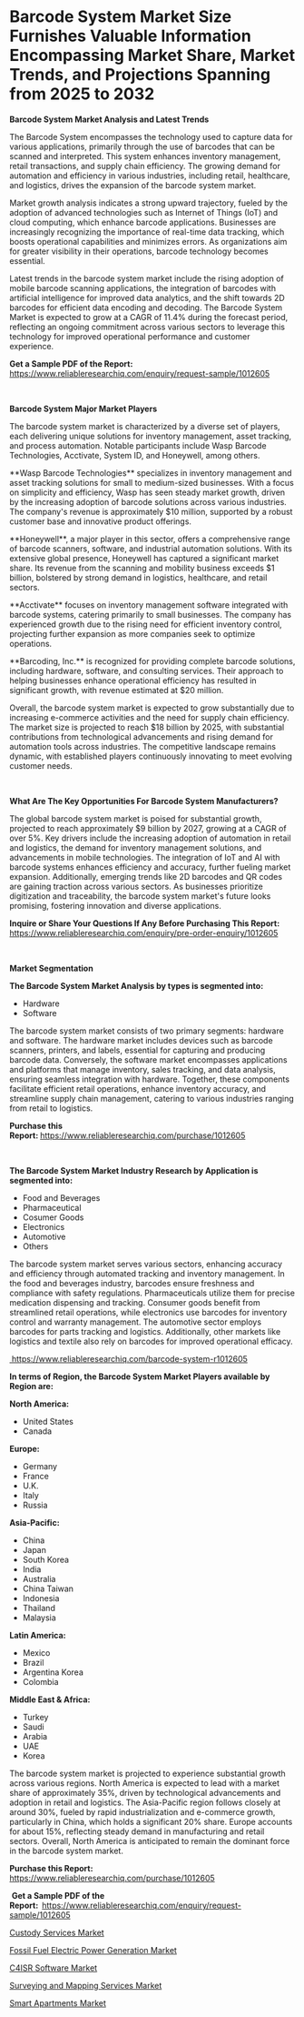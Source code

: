 <p><h1>Barcode System Market Size Furnishes Valuable Information Encompassing Market Share, Market Trends, and Projections Spanning from 2025 to 2032</h1></p><p><strong>Barcode System Market Analysis and Latest Trends</strong></p>
<p><p>The Barcode System encompasses the technology used to capture data for various applications, primarily through the use of barcodes that can be scanned and interpreted. This system enhances inventory management, retail transactions, and supply chain efficiency. The growing demand for automation and efficiency in various industries, including retail, healthcare, and logistics, drives the expansion of the barcode system market.</p><p>Market growth analysis indicates a strong upward trajectory, fueled by the adoption of advanced technologies such as Internet of Things (IoT) and cloud computing, which enhance barcode applications. Businesses are increasingly recognizing the importance of real-time data tracking, which boosts operational capabilities and minimizes errors. As organizations aim for greater visibility in their operations, barcode technology becomes essential.</p><p>Latest trends in the barcode system market include the rising adoption of mobile barcode scanning applications, the integration of barcodes with artificial intelligence for improved data analytics, and the shift towards 2D barcodes for efficient data encoding and decoding. The Barcode System Market is expected to grow at a CAGR of 11.4% during the forecast period, reflecting an ongoing commitment across various sectors to leverage this technology for improved operational performance and customer experience.</p></p>
<p><strong>Get a Sample PDF of the Report:&nbsp;</strong> <a href="https://www.reliableresearchiq.com/enquiry/request-sample/1012605?utm_campaign=104&utm_medium=2&utm_source=Github&utm_content=ia&utm_term=06032025&utm_id=barcode-system">https://www.reliableresearchiq.com/enquiry/request-sample/1012605</a></p>
<p>&nbsp;</p>
<p><strong>Barcode System Major Market Players</strong></p>
<p><p>The barcode system market is characterized by a diverse set of players, each delivering unique solutions for inventory management, asset tracking, and process automation. Notable participants include Wasp Barcode Technologies, Acctivate, System ID, and Honeywell, among others.</p><p>**Wasp Barcode Technologies** specializes in inventory management and asset tracking solutions for small to medium-sized businesses. With a focus on simplicity and efficiency, Wasp has seen steady market growth, driven by the increasing adoption of barcode solutions across various industries. The company's revenue is approximately $10 million, supported by a robust customer base and innovative product offerings.</p><p>**Honeywell**, a major player in this sector, offers a comprehensive range of barcode scanners, software, and industrial automation solutions. With its extensive global presence, Honeywell has captured a significant market share. Its revenue from the scanning and mobility business exceeds $1 billion, bolstered by strong demand in logistics, healthcare, and retail sectors.</p><p>**Acctivate** focuses on inventory management software integrated with barcode systems, catering primarily to small businesses. The company has experienced growth due to the rising need for efficient inventory control, projecting further expansion as more companies seek to optimize operations.</p><p>**Barcoding, Inc.** is recognized for providing complete barcode solutions, including hardware, software, and consulting services. Their approach to helping businesses enhance operational efficiency has resulted in significant growth, with revenue estimated at $20 million.</p><p>Overall, the barcode system market is expected to grow substantially due to increasing e-commerce activities and the need for supply chain efficiency. The market size is projected to reach $18 billion by 2025, with substantial contributions from technological advancements and rising demand for automation tools across industries. The competitive landscape remains dynamic, with established players continuously innovating to meet evolving customer needs.</p></p>
<p>&nbsp;</p>
<p><strong>What Are The Key Opportunities For Barcode System Manufacturers?</strong></p>
<p><p>The global barcode system market is poised for substantial growth, projected to reach approximately $9 billion by 2027, growing at a CAGR of over 5%. Key drivers include the increasing adoption of automation in retail and logistics, the demand for inventory management solutions, and advancements in mobile technologies. The integration of IoT and AI with barcode systems enhances efficiency and accuracy, further fueling market expansion. Additionally, emerging trends like 2D barcodes and QR codes are gaining traction across various sectors. As businesses prioritize digitization and traceability, the barcode system market's future looks promising, fostering innovation and diverse applications.</p></p>
<p><strong>Inquire or Share Your Questions If Any Before Purchasing This Report:</strong> <a href="https://www.reliableresearchiq.com/enquiry/pre-order-enquiry/1012605?utm_campaign=104&utm_medium=2&utm_source=Github&utm_content=ia&utm_term=06032025&utm_id=barcode-system">https://www.reliableresearchiq.com/enquiry/pre-order-enquiry/1012605</a></p>
<p>&nbsp;</p>
<p><strong>Market Segmentation</strong></p>
<p><strong>The Barcode System Market Analysis by types is segmented into:</strong></p>
<p><ul><li>Hardware</li><li>Software</li></ul></p>
<p><p>The barcode system market consists of two primary segments: hardware and software. The hardware market includes devices such as barcode scanners, printers, and labels, essential for capturing and producing barcode data. Conversely, the software market encompasses applications and platforms that manage inventory, sales tracking, and data analysis, ensuring seamless integration with hardware. Together, these components facilitate efficient retail operations, enhance inventory accuracy, and streamline supply chain management, catering to various industries ranging from retail to logistics.</p></p>
<p><strong>Purchase this Report:&nbsp;</strong><a href="https://www.reliableresearchiq.com/purchase/1012605?utm_campaign=104&utm_medium=2&utm_source=Github&utm_content=ia&utm_term=06032025&utm_id=barcode-system">https://www.reliableresearchiq.com/purchase/1012605</a></p>
<p>&nbsp;</p>
<p><strong>The Barcode System Market Industry Research by Application is segmented into:</strong></p>
<p><ul><li>Food and Beverages</li><li>Pharmaceutical</li><li>Cosumer Goods</li><li>Electronics</li><li>Automotive</li><li>Others</li></ul></p>
<p><p>The barcode system market serves various sectors, enhancing accuracy and efficiency through automated tracking and inventory management. In the food and beverages industry, barcodes ensure freshness and compliance with safety regulations. Pharmaceuticals utilize them for precise medication dispensing and tracking. Consumer goods benefit from streamlined retail operations, while electronics use barcodes for inventory control and warranty management. The automotive sector employs barcodes for parts tracking and logistics. Additionally, other markets like logistics and textile also rely on barcodes for improved operational efficacy.</p></p>
<p><a href="https://www.reliableresearchiq.com/barcode-system-r1012605?utm_campaign=104&utm_medium=2&utm_source=Github&utm_content=ia&utm_term=06032025&utm_id=barcode-system">&nbsp;https://www.reliableresearchiq.com/barcode-system-r1012605</a></p>
<p><strong>In terms of Region, the Barcode System Market Players available by Region are:</strong></p>
<p>
    <p> <strong> North America: </strong>
        <ul>
            <li>United States</li>
            <li>Canada</li>
        </ul>
        </p> 
    <p> <strong> Europe: </strong>
        <ul>
            <li>Germany</li>
            <li>France</li>
            <li>U.K.</li>
            <li>Italy</li>
            <li>Russia</li>
        </ul>
        </p> 
    <p> <strong> Asia-Pacific: </strong>
        <ul>
            <li>China</li>
            <li>Japan</li>
            <li>South Korea</li>
            <li>India</li>
            <li>Australia</li>
            <li>China Taiwan</li>
            <li>Indonesia</li>
            <li>Thailand</li>
            <li>Malaysia</li>
        </ul>
        </p> 
    <p> <strong> Latin America: </strong>
        <ul>
            <li>Mexico</li>
            <li>Brazil</li>
            <li>Argentina Korea</li>
            <li>Colombia</li>
        </ul>
        </p> 
    <p> <strong> Middle East & Africa: </strong>
        <ul>
            <li>Turkey</li>
            <li>Saudi</li>
            <li>Arabia</li>
            <li>UAE</li>
            <li>Korea</li>
        </ul>
    </p>
    </p>
<p><p>The barcode system market is projected to experience substantial growth across various regions. North America is expected to lead with a market share of approximately 35%, driven by technological advancements and adoption in retail and logistics. The Asia-Pacific region follows closely at around 30%, fueled by rapid industrialization and e-commerce growth, particularly in China, which holds a significant 20% share. Europe accounts for about 15%, reflecting steady demand in manufacturing and retail sectors. Overall, North America is anticipated to remain the dominant force in the barcode system market.</p></p>
<p><strong>Purchase this Report: </strong><a href="https://www.reliableresearchiq.com/purchase/1012605?utm_campaign=104&utm_medium=2&utm_source=Github&utm_content=ia&utm_term=06032025&utm_id=barcode-system">https://www.reliableresearchiq.com/purchase/1012605</a></p>
<p>&nbsp;<strong>Get a Sample PDF of the Report:&nbsp;&nbsp;</strong><a href="https://www.reliableresearchiq.com/enquiry/request-sample/1012605?utm_campaign=104&utm_medium=2&utm_source=Github&utm_content=ia&utm_term=06032025&utm_id=barcode-system">https://www.reliableresearchiq.com/enquiry/request-sample/1012605</a></p>
<p><strong></strong></p>
<p><p><a href="https://github.com/borknyberg/Market-Research-Report-List-1/blob/main/custody-services-market.md?utm_campaign=104&utm_medium=2&utm_source=Github&utm_content=ia&utm_term=06032025&utm_id=barcode-system">Custody Services Market</a></p><p><a href="https://github.com/coricnzati/Market-Research-Report-List-1/blob/main/fossil-fuel-electric-power-generation-market.md?utm_campaign=104&utm_medium=2&utm_source=Github&utm_content=ia&utm_term=06032025&utm_id=barcode-system">Fossil Fuel Electric Power Generation Market</a></p><p><a href="https://github.com/mynaoanes/Market-Research-Report-List-1/blob/main/c4isr-software-market.md?utm_campaign=104&utm_medium=2&utm_source=Github&utm_content=ia&utm_term=06032025&utm_id=barcode-system">C4ISR Software Market</a></p><p><a href="https://github.com/cavushjla/Market-Research-Report-List-1/blob/main/surveying-and-mapping-services-market.md?utm_campaign=104&utm_medium=2&utm_source=Github&utm_content=ia&utm_term=06032025&utm_id=barcode-system">Surveying and Mapping Services Market</a></p><p><a href="https://github.com/alrogikrosa/Market-Research-Report-List-1/blob/main/smart-apartments-market.md?utm_campaign=104&utm_medium=2&utm_source=Github&utm_content=ia&utm_term=06032025&utm_id=barcode-system">Smart Apartments Market</a></p></p>